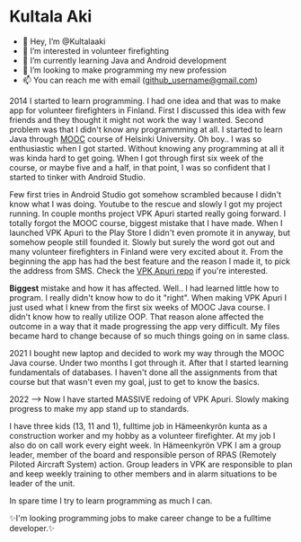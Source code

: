# Kultala Aki

- 👋 Hey, I’m @Kultalaaki
- 👀 I’m interested in volunteer firefighting
- 🌱 I’m currently learning Java and Android development
- 💞️ I’m looking to make programming my new profession
- 📫 You can reach me with email (github_username@gmail.com)


2014
I started to learn programming. I had one idea and that was to make app for volunteer firefighters in Finland.
First I discussed this idea with few friends and they thought it might not work the way I wanted.
Second problem was that I didn't know any programmming at all.
I started to learn Java through [MOOC](https://www.mooc.fi/en/) course of Helsinki University. Oh boy.. I was so enthusiastic when I got started.
Without knowing any programming at all it was kinda hard to get going. 
When I got through first six week of the course, or maybe five and a half, in that point, I was so confident that I started to tinker with Android Studio.

Few first tries in Android Studio got somehow scrambled because I didn't know what I was doing. Youtube to the rescue and slowly I got my project running.
In couple months project VPK Apuri started really going forward. I totally forgot the MOOC course, biggest mistake that I have made.
When I launched VPK Apuri to the Play Store I didn't even promote it in anyway, but somehow people still founded it.
Slowly but surely the word got out and many volunteer firefighters in Finland were very excited about it.
From the beginning the app has had the best feature and the reason I made it, to pick the address from SMS. 
Check the [VPK Apuri repo](https://github.com/Kultalaaki/VPKApuri) if you're interested.

**Biggest** mistake and how it has affected. 
Well.. I had learned little how to program. I really didn't know how to do it "right".
When making VPK Apuri I just used what I knew from the first six weeks of MOOC Java course. 
I didn't know how to really utilize OOP. That reason alone affected the outcome in a way that it made progressing the app very difficult.
My files became hard to change because of so much things going on in same class.

2021
I bought new laptop and decided to work my way through the MOOC Java course. Under two months I got through it. 
After that I started learning fundamentals of databases. I haven't done all the assignments from that course but that wasn't even my goal, 
just to get to know the basics.

2022 -->
Now I have started MASSIVE redoing of VPK Apuri. Slowly making progress to make my app stand up to standards.

I have three kids (13, 11 and 1), fulltime job in Hämeenkyrön kunta as a construction worker and my hobby as a volunteer firefighter.
At my job I also do on call work every eight week.
In Hämeenkyrön VPK I am a group leader, member of the board and responsible person of RPAS (Remotely Piloted Aircraft System) action.
Group leaders in VPK are responsible to plan and keep weekly training to other members and in alarm situations to be leader of the unit.

In spare time I try to learn programming as much I can. 

✨I'm looking programming jobs to make career change to be a fulltime developer.✨
